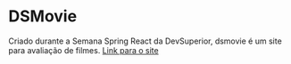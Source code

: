 # DSMovie
Criado durante a Semana Spring React da DevSuperior, dsmovie é um site para avaliação de filmes. 
<a href="https://dsmovieliv.netlify.app/" target="_blank" title="dsmovie">Link para o site </a>
